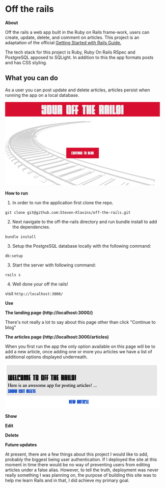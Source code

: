 # Off the rails

**About**

Off the rails a web app built in the Ruby on Rails frame-work, users can create, update, delete, and comment on articles. This project is an adaptation of the official [Getting Started with Rails Guide.](https://guides.rubyonrails.org/getting_started.html) 


The tech stack for this project is Ruby, Ruby On Rails RSpec and PostgreSQL apposed to SQLight. In addition to this the app formats posts and has CSS styling. 

## What you can do

As a user you can post update and delete articles, articles persist when running the app on a local database.

![](/Screenshot.png)


**How to run**

1. In order to run the application first clone the repo.

`git clone git@github.com:Steven-Klavins/off-the-rails.git`

2. Next navigate to the off-the-rails directory and run bundle install to add the dependencies.

`bundle install`

3. Setup the PostgreSQL database locally with the following command:

`db:setup`

3. Start the server with following command:

`rails s` 

4. Well done your off the rails!

visit `http://localhost:3000/`

**Use**

**The landing page (http://localhost:3000/)**

There's not really a lot to say about this page other than click "Continue to blog"

**The articles page (http://localhost:3000/articles)**

When you first run the app the only option available on this page will be to add a new article, once adding one or more you articles we have a list of additional options displayed underneath.

![](/article.png)

**Show**

**Edit**

**Delete**

**Future updates**

At present, there are a few things about this project I would like to add, probably the biggest being user authentication. If I deployed the site at this moment in time there would be no way of preventing users from editing articles under a false alias. However, to tell the truth, deployment was never really something I was planning on, the purpose of building this site was to help me learn Rails and in that, I did achieve my primary goal.  
